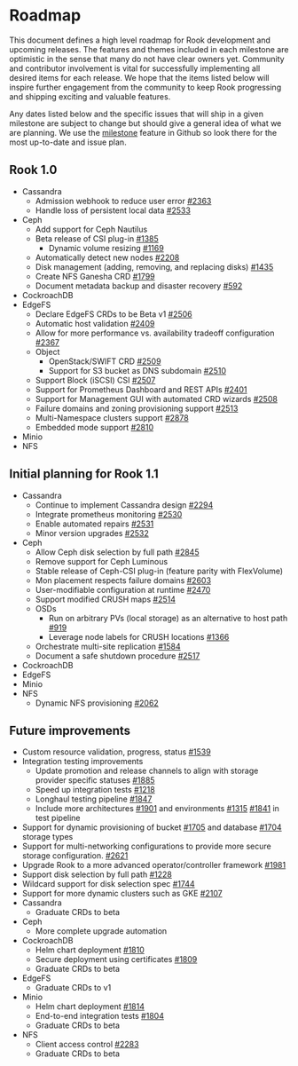# Roadmap

This document defines a high level roadmap for Rook development and upcoming releases.
The features and themes included in each milestone are optimistic in the sense that many do not have clear owners yet.
Community and contributor involvement is vital for successfully implementing all desired items for each release.
We hope that the items listed below will inspire further engagement from the community to keep Rook progressing and shipping exciting and valuable features.

Any dates listed below and the specific issues that will ship in a given milestone are subject to change but should give a general idea of what we are planning.
We use the [milestone](https://github.com/rook/rook/milestones) feature in Github so look there for the most up-to-date and issue plan.

## Rook 1.0

* Cassandra
  * Admission webhook to reduce user error [#2363](https://github.com/rook/rook/issues/2363)
  * Handle loss of persistent local data [#2533](https://github.com/rook/rook/issues/2533)
* Ceph
  * Add support for Ceph Nautilus
  * Beta release of CSI plug-in [#1385](https://github.com/rook/rook/issues/1385)
    * Dynamic volume resizing [#1169](https://github.com/rook/rook/issues/1169)
  * Automatically detect new nodes [#2208](https://github.com/rook/rook/issues/2208)
  * Disk management (adding, removing, and replacing disks) [#1435](https://github.com/rook/rook/issues/1435)
  * Create NFS Ganesha CRD [#1799](https://github.com/rook/rook/issues/1799)
  * Document metadata backup and disaster recovery [#592](https://github.com/rook/rook/issues/592)
* CockroachDB
* EdgeFS
  * Declare EdgeFS CRDs to be Beta v1 [#2506](https://github.com/rook/rook/issues/2506)
  * Automatic host validation [#2409](https://github.com/rook/rook/issues/2409)
  * Allow for more performance vs. availability tradeoff configuration [#2367](https://github.com/rook/rook/issues/2367)
  * Object
    * OpenStack/SWIFT CRD [#2509](https://github.com/rook/rook/issues/2509)
    * Support for S3 bucket as DNS subdomain [#2510](https://github.com/rook/rook/issues/2510)
  * Support Block (iSCSI) CSI [#2507](https://github.com/rook/rook/issues/2507)
  * Support for Prometheus Dashboard and REST APIs [#2401](https://github.com/rook/rook/issues/2401)
  * Support for Management GUI with automated CRD wizards [#2508](https://github.com/rook/rook/issues/2508)
  * Failure domains and zoning provisioning support [#2513](https://github.com/rook/rook/issues/2513)
  * Multi-Namespace clusters support [#2878](https://github.com/rook/rook/issues/2878)
  * Embedded mode support [#2810](https://github.com/rook/rook/issues/2810)
* Minio
* NFS

## Initial planning for Rook 1.1

* Cassandra
  * Continue to implement Cassandra design [#2294](https://github.com/rook/rook/issues/2294)
  * Integrate prometheus monitoring [#2530](https://github.com/rook/rook/issues/2530)
  * Enable automated repairs [#2531](https://github.com/rook/rook/issues/2531)
  * Minor version upgrades [#2532](https://github.com/rook/rook/issues/2532)
* Ceph
  * Allow Ceph disk selection by full path [#2845](https://github.com/rook/rook/pull/2845)
  * Remove support for Ceph Luminous
  * Stable release of Ceph-CSI plug-in (feature parity with FlexVolume)
  * Mon placement respects failure domains [#2603](https://github.com/rook/rook/issues/2603)
  * User-modifiable configuration at runtime [#2470](https://github.com/rook/rook/pull/2470/files)
  * Support modified CRUSH maps [#2514](https://github.com/rook/rook/issue/2514)
  * OSDs
    * Run on arbitrary PVs (local storage) as an alternative to host path [#919](https://github.com/rook/rook/issues/919)
    * Leverage node labels for CRUSH locations [#1366](https://github.com/rook/rook/issues/1366)
  * Orchestrate multi-site replication [#1584](https://github.com/rook/rook/issues/1584)
  * Document a safe shutdown procedure [#2517](https://github.com/rook/rook/issues/2517)
* CockroachDB
* EdgeFS
* Minio
* NFS
  * Dynamic NFS provisioning [#2062](https://github.com/rook/rook/issues/2062)

## Future improvements

* Custom resource validation, progress, status [#1539](https://github.com/rook/rook/issues/1539)
* Integration testing improvements
  * Update promotion and release channels to align with storage provider specific statuses [#1885](https://github.com/rook/rook/issues/1885)
  * Speed up integration tests [#1218](https://github.com/rook/rook/issues/1218)
  * Longhaul testing pipeline [#1847](https://github.com/rook/rook/issues/1847)
  * Include more architectures [#1901](https://github.com/rook/rook/issues/1901)
    and environments [#1315](https://github.com/rook/rook/issues/1315)
                     [#1841](https://github.com/rook/rook/issues/1841) in test pipeline
* Support for dynamic provisioning of bucket [#1705](https://github.com/rook/rook/issues/1705)
  and database [#1704](https://github.com/rook/rook/issues/1704) storage types
* Support for multi-networking configurations to provide more secure storage configuration. [#2621](https://github.com/rook/rook/issues/2621)
* Upgrade Rook to a more advanced operator/controller framework [#1981](https://github.com/rook/rook/issues/1981)
* Support disk selection by full path [#1228](https://github.com/rook/rook/issues/1228)
* Wildcard support for disk selection spec [#1744](https://github.com/rook/rook/issues/1744)
* Support for more dynamic clusters such as GKE [#2107](https://github.com/rook/rook/pull/2107)
* Cassandra
  * Graduate CRDs to beta
* Ceph
  * More complete upgrade automation
* CockroachDB
  * Helm chart deployment [#1810](https://github.com/rook/rook/issues/1810)
  * Secure deployment using certificates [#1809](https://github.com/rook/rook/issues/1809)
  * Graduate CRDs to beta
* EdgeFS
  * Graduate CRDs to v1
* Minio
  * Helm chart deployment [#1814](https://github.com/rook/rook/issues/1814)
  * End-to-end integration tests [#1804](https://github.com/rook/rook/issues/1804)
  * Graduate CRDs to beta
* NFS
  * Client access control [#2283](https://github.com/rook/rook/issues/2283)
  * Graduate CRDs to beta
